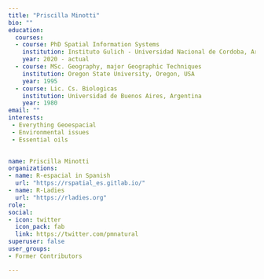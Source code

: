 ```yaml
---
title: "Priscilla Minotti"
bio: ""
education:
  courses:
  - course: PhD Spatial Information Systems
    institution: Instituto Gulich - Universidad Nacional de Cordoba, Argentina
    year: 2020 - actual
  - course: MSc. Geography, major Geographic Techniques
    institution: Oregon State University, Oregon, USA
    year: 1995
  - course: Lic. Cs. Biologicas
    institution: Universidad de Buenos Aires, Argentina
    year: 1980
email: ""
interests:
 - Everything Geoespacial
 - Environmental issues
 - Essential oils
 

name: Priscilla Minotti
organizations:
- name: R-espacial in Spanish 
  url: "https://rspatial_es.gitlab.io/"
- name: R-Ladies
  url: "https://rladies.org"
role: 
social:
- icon: twitter
  icon_pack: fab
  link: https://twitter.com/pmnatural
superuser: false
user_groups:
- Former Contributors

---
```



